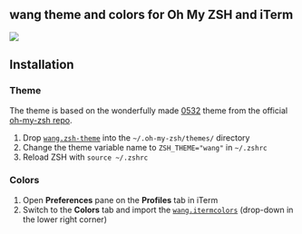 ## wang theme and colors for Oh My ZSH and iTerm

![](https://github.com/0532/wang-iterm-zsh/blob/master/wang.png)


## Installation

### Theme

The theme is based on the wonderfully made [0532](https://github.com/0532/wang-iterm-zsh/wang.zsh-theme) theme from the official [oh-my-zsh repo](https://github.com/robbyrussell/oh-my-zsh).

1. Drop [`wang.zsh-theme`](https://github.com/0532/wang-iterm-zsh/blob/master/wang.zsh-theme) into the `~/.oh-my-zsh/themes/` directory
2. Change the theme variable name to `ZSH_THEME="wang"` in `~/.zshrc`
3. Reload ZSH with `source ~/.zshrc`

### Colors

1. Open **Preferences** pane on the **Profiles** tab in iTerm
2. Switch to the **Colors** tab and import the [`wang.itermcolors`](https://github.com/0532/wang-iterm-zsh/blob/master/wang.itermcolors) (drop-down in the lower right corner)
